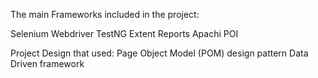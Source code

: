 The main Frameworks included in the project:

Selenium Webdriver
TestNG
Extent Reports
Apachi POI


Project Design that used:
Page Object Model (POM) design pattern
Data Driven framework
